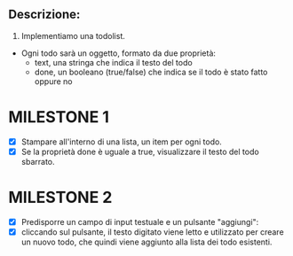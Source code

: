 ## Descrizione:

1. Implementiamo una todolist.
- Ogni todo sarà un oggetto, formato da due proprietà:
    - text, una stringa che indica il testo del todo
    - done, un booleano (true/false) che indica se il todo è stato fatto oppure no

# MILESTONE 1
- [x] Stampare all'interno di una lista, un item per ogni todo.
- [x] Se la proprietà done è uguale a true, visualizzare il testo del todo sbarrato.

# MILESTONE 2
- [x] Predisporre un campo di input testuale e un pulsante "aggiungi": 
- [x] cliccando sul pulsante, il testo digitato viene letto e utilizzato per creare un nuovo todo, che quindi viene aggiunto alla lista dei todo esistenti.